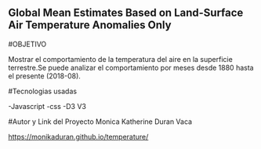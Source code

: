 ## Global Mean Estimates Based on Land-Surface Air Temperature Anomalies Only

#OBJETIVO

Mostrar el comportamiento de la temperatura del aire en la superficie terrestre.Se puede analizar el comportamiento por meses desde 1880 hasta el presente (2018-08).

#Tecnologias usadas

-Javascript
-css
-D3 V3

#Autor y Link del Proyecto
Monica Katherine Duran Vaca

https://monikaduran.github.io/temperature/


